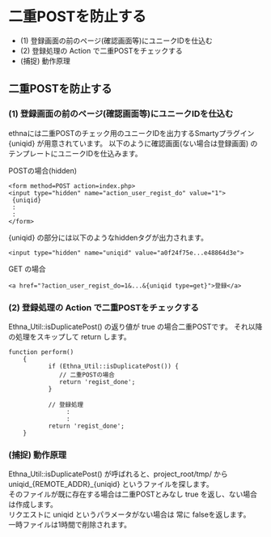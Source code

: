 # 二重POSTを防止する
  - (1) 登録画面の前のページ(確認画面等)にユニークIDを仕込む 
  - (2) 登録処理の Action で二重POSTをチェックする 
  - (捕捉) 動作原理 

## 二重POSTを防止する [](ethna-document-dev_guide-app-duplicatepost.html#g92d6077 "g92d6077")

### (1) 登録画面の前のページ(確認画面等)にユニークIDを仕込む [](ethna-document-dev_guide-app-duplicatepost.html#cbf75c27 "cbf75c27")

ethnaには二重POSTのチェック用のユニークIDを出力するSmartyプラグイン {uniqid} が用意されています。 以下のように確認画面(ない場合は登録画面) のテンプレートにユニークIDを仕込みます。

POSTの場合(hidden)

    <form method=POST action=index.php>
    <input type="hidden" name="action_user_regist_do" value="1">
     {uniqid}
     :
     :
    </form>

{uniqid} の部分には以下のようなhiddenタグが出力されます。

    <input type="hidden" name="uniqid" value="a0f24f75e...e48864d3e">

GET の場合

    <a href="?action_user_regist_do=1&...&{uniqid type=get}">登録</a>

### (2) 登録処理の Action で二重POSTをチェックする [](ethna-document-dev_guide-app-duplicatepost.html#m5409740 "m5409740")

Ethna\_Util::isDuplicatePost() の返り値が true の場合二重POSTです。 それ以降の処理をスキップして return します。

    function perform()
    	{
               if (Ethna_Util::isDuplicatePost()) {
                  // 二重POSTの場合
                  return 'regist_done';
               }
    
               // 登録処理
                    :
                    :
               return 'regist_done';
    	}

### (捕捉) 動作原理 [](ethna-document-dev_guide-app-duplicatepost.html#a97dbd70 "a97dbd70")

Ethna\_Util::isDuplicatePost() が呼ばれると、project\_root/tmp/ から  
uniqid\_{REMOTE\_ADDR}\_{uniqid} というファイルを探します。  
そのファイルが既に存在する場合は二重POSTとみなし true を返し、ない場合は作成します。  
リクエストに uniqid というパラメータがない場合は 常に falseを返します。  
一時ファイルは1時間で削除されます。

<!-- ??END id:body -->
<!-- ??BEGIN id:summary --><!-- ??END id:note -->
